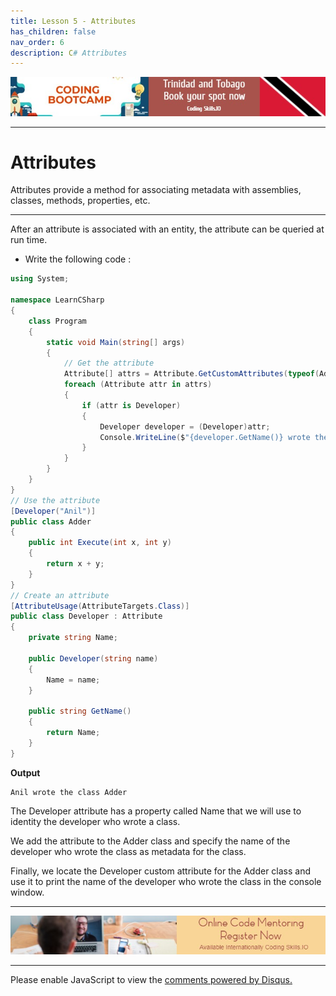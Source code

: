 ```yaml
---
title: Lesson 5 - Attributes 
has_children: false
nav_order: 6
description: C# Attributes
---
```


[![ad](../img/bootcamp.jpg)](https://rclapp.com/bootcamp.html)

****

# Attributes

Attributes provide a method for associating metadata with assemblies, classes, methods, properties, etc.

****

After an attribute is associated with an entity, the attribute can be queried at run time.

- Write the following code :

```csharp
using System;

namespace LearnCSharp
{
    class Program
    {
        static void Main(string[] args)
        {
            // Get the attribute
            Attribute[] attrs = Attribute.GetCustomAttributes(typeof(Adder));
            foreach (Attribute attr in attrs)
            {
                if (attr is Developer)
                {
                    Developer developer = (Developer)attr;
                    Console.WriteLine($"{developer.GetName()} wrote the class {nameof(Adder)}");
                }
            }
        }
    }
}
// Use the attribute
[Developer("Anil")]
public class Adder
{
    public int Execute(int x, int y)
    {
        return x + y;
    }
}
// Create an attribute
[AttributeUsage(AttributeTargets.Class)]
public class Developer : Attribute
{
    private string Name;

    public Developer(string name)
    {
        Name = name;
    }

    public string GetName()
    {
        return Name;
    }
}
```
**Output**
```
Anil wrote the class Adder
```

The Developer attribute has a property called Name that we will use to identity the developer who wrote a class.

We add the attribute to the Adder class and specify the name of the developer who wrote the class as metadata for the class.

Finally, we locate the Developer custom attribute for the Adder class and use it to print the name of the developer who wrote the class in the console window.

****

[![ad](../img/online-mentoring.jpg)](https://rclapp.com/mentors.html)

****

<div id="disqus_thread"></div>
<script>
var disqus_config = function () {
this.page.url = 'https://csharpadvanced.tutorial.rclapp.com/lessons/lesson5.html';
this.page.identifier = 'f05-05'; 
};
(function() { 
var d = document, s = d.createElement('script');
s.src = 'https://coding-skills-io.disqus.com/embed.js';
s.setAttribute('data-timestamp', +new Date());
(d.head || d.body).appendChild(s);
})();
</script>
<noscript>Please enable JavaScript to view the <a href="https://disqus.com/?ref_noscript">comments powered by Disqus.</a></noscript>